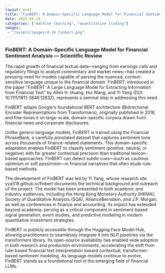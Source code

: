 ```yaml
---
layout: post
title: "FinBERT: A Domain-Specific Language Model for Financial Sentiment Analysis — Scientific Review"
date: 2025-04-14
categories: ["machine learning", "quantitative trading"]
images:
 - "/assets/images/4-14 finbert.png"
---
```


<style>
  /* Custom styling for this post */
  .post-content {
    font-size: 18px;
    line-height: 1.8;
    margin-bottom: 30px;
  }
  
  .post-content p {
    margin-bottom: 20px;
  }
  
  .post-content h2 {
    font-size: 28px;
    margin-top: 40px;
    margin-bottom: 20px;
    color: #2c3e50;
  }
  
  /* Control image size */
  .post-content img {
    max-width: 70%;
    height: auto;
    display: block;
    margin: 30px auto;
    border-radius: 5px;
  }
  
  /* Add horizontal rule between sections */
  hr {
    margin: 40px 0;
    border: 0;
    height: 1px;
    background-image: linear-gradient(to right, rgba(0, 0, 0, 0), rgba(0, 0, 0, 0.75), rgba(0, 0, 0, 0));
  }
</style>
### FinBERT: A Domain-Specific Language Model for Financial Sentiment Analysis — Scientific Review
The rapid growth of financial textual data—ranging from earnings calls and regulatory filings to analyst commentary and market news—has created a pressing need for models capable of parsing the nuanced, context-sensitive language unique to the financial domain.
FinBERT, introduced in the paper "FinBERT: A Large Language Model for Extracting Information from Financial Text" by Allen H. Huang, Hui Wang, and Yi Yang (DOI: 10.1111/1911-3846.12832), represents a seminal step in addressing this need.

FinBERT adapts Google's foundational BERT architecture (Bidirectional Encoder Representations from Transformers), originally published in 2018, and fine-tunes it on large-scale, domain-specific corpora drawn from financial news and corporate disclosures.

Unlike generic language models, FinBERT is trained using the Financial PhraseBank, a carefully annotated dataset that captures sentiment tone across thousands of finance-related statements. This domain-specific adaptation enables FinBERT to classify sentiment (positive, neutral, or negative) with far greater contextual precision than traditional lexicon-based approaches.
FinBERT can detect subtle cues—such as cautious optimism or soft pessimism—in financial narratives that often elude rule-based methods.

The development of FinBERT was led by Yi Yang, whose research site yya518.github.io/finbert documents the technical background and outreach of the project. The model has been presented to both academic and industry audiences, including the Hong Kong Monetary Authority (HKMA), Society of Quantitative Analysts (SQA), AllianceBernstein, and J.P. Morgan, as well as conferences in finance and accounting.
Its impact has extended beyond academia, serving as a critical component in sentiment-based signal generation, event studies, and predictive modeling in modern quantitative investment strategies.

FinBERT is publicly accessible through the Hugging Face Model Hub, allowing practitioners to seamlessly integrate it into NLP pipelines via the transformers library. Its open-source availability has enabled wide adoption in both research and production environments, accelerating the shift from rule-based financial text interpretation toward contextual, transformer-based sentiment modeling.
As language models continue to evolve, FinBERT stands as a foundational tool in the emerging field of financial LLMs.
